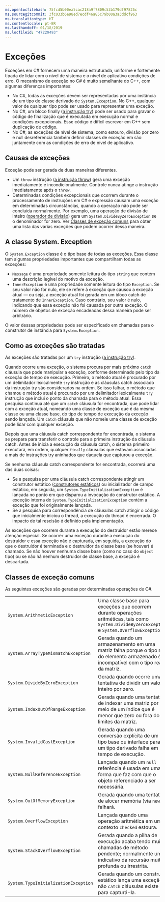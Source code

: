 ```yaml
---
ms.openlocfilehash: 75fcd5b00ea5cac218a9f7809c53b179df97825c
ms.sourcegitcommit: 3fc033b6e98ed7ecdf46a85c79b00a3a3ddcf963
ms.translationtype: HT
ms.contentlocale: pt-BR
ms.lasthandoff: 01/18/2019
ms.locfileid: "47229493"
---
```

# <a name="exceptions"></a>Exceções

Exceções em C# fornecem uma maneira estruturada, uniforme e fortemente tipada de lidar com o nível de sistema e o nível de aplicativo condições de erro. O mecanismo de exceção no C# é muito semelhante do C++, com algumas diferenças importantes:

*  No C#, todas as exceções devem ser representadas por uma instância de um tipo de classe derivado de `System.Exception`. No C++, qualquer valor de qualquer tipo pode ser usado para representar uma exceção.
*  No C#, um bloco finally ([a instrução try](statements.md#the-try-statement)) pode ser usado para gravar o código de finalização que é executada em execução normal e condições excepcionais. Esse código é difícil escrever em C++ sem duplicação de código.
*  No C#, as exceções de nível de sistema, como estouro, divisão por zero e null desreferencia também definir classes de exceção em são juntamente com as condições de erro de nível de aplicativo.

## <a name="causes-of-exceptions"></a>Causas de exceções

Exceção pode ser gerada de duas maneiras diferentes.

*  Um `throw` instrução ([a instrução throw](statements.md#the-throw-statement)) gera uma exceção imediatamente e incondicionalmente. Controle nunca atinge a instrução imediatamente após o `throw`.
*  Determinadas condições excepcionais que ocorrem durante o processamento de instruções em C# e expressão causam uma exceção em determinadas circunstâncias, quando a operação não pode ser concluída normalmente. Por exemplo, uma operação de divisão de inteiro ([operador de divisão](expressions.md#division-operator)) gera um `System.DivideByZeroException` se o denominador for zero. Ver [Classes de exceção comuns](exceptions.md#common-exception-classes) para obter uma lista das várias exceções que podem ocorrer dessa maneira.

## <a name="the-systemexception-class"></a>A classe System. Exception

O `System.Exception` classe é o tipo base de todas as exceções. Essa classe tem algumas propriedades importantes que compartilham todas as exceções:

*  `Message` é uma propriedade somente leitura do tipo `string` que contém uma descrição legível do motivo da exceção.
*  `InnerException` é uma propriedade somente leitura do tipo `Exception`. Se seu valor não for nulo, ele se refere à exceção que causou a exceção atual — ou seja, a exceção atual foi gerada em um bloco catch de tratamento de `InnerException`. Caso contrário, seu valor é nulo, indicando que essa exceção não foi causada por outra exceção. O número de objetos de exceção encadeadas dessa maneira pode ser arbitrário.

O valor dessas propriedades pode ser especificado em chamadas para o construtor de instância para `System.Exception`.

## <a name="how-exceptions-are-handled"></a>Como as exceções são tratadas

As exceções são tratadas por um `try` instrução ([a instrução try](statements.md#the-try-statement)).

Quando ocorre uma exceção, o sistema procura por mais próximo `catch` cláusula que pode manipular a exceção, conforme determinado pelo tipo da exceção de tempo de execução. Primeiro, o método atual é procurado por um delimitador lexicalmente `try` instrução e as cláusulas catch associado da instrução try são considerados na ordem. Se isso falhar, o método que chamou o método atual é procurado por um delimitador lexicalmente `try` instrução que inclui o ponto da chamada para o método atual. Essa pesquisa continua até que um `catch` cláusula for encontrada, que pode lidar com a exceção atual, nomeando uma classe de exceção que é da mesma classe ou uma classe base, do tipo de tempo de execução da exceção sendo lançada. Um `catch` cláusula que não nomeie uma classe de exceção pode lidar com qualquer exceção.

Depois que uma cláusula catch correspondente for encontrada, o sistema se prepara para transferir o controle para a primeira instrução da cláusula catch. Antes de inicia a execução da cláusula catch, o sistema primeiro executará, em ordem, qualquer `finally` cláusulas que estavam associadas a mais de instruções try aninhados que daquela que capturou a exceção.

Se nenhuma cláusula catch correspondente for encontrada, ocorrerá uma das duas coisas:

*  Se a pesquisa por uma cláusula catch correspondente atingir um construtor estático ([construtores estáticos](classes.md#static-constructors)) ou inicializador de campo estático, em seguida, um `System.TypeInitializationException` é lançada no ponto em que disparou a invocação do construtor estático. A exceção interna do `System.TypeInitializationException` contém a exceção que foi originalmente lançada.
*  Se a pesquisa para correspondência de cláusulas catch atingir o código que inicialmente iniciou o thread, a execução do thread é encerrada. O impacto de tal rescisão é definido pela implementação.

As exceções que ocorrem durante a execução do destruidor estão merece atenção especial. Se ocorrer uma exceção durante a execução do destruidor e essa exceção não é capturada, em seguida, a execução do que o destruidor é terminada e o destruidor da classe base (se houver) é chamado. Se não houver nenhuma classe base (como no caso do `object` tipo) ou se não há nenhum destruidor de classe base, a exceção é descartada.

## <a name="common-exception-classes"></a>Classes de exceção comuns

As seguintes exceções são geradas por determinadas operações de C#.

|                                      |                |
|--------------------------------------|----------------|
| `System.ArithmeticException`         | Uma classe base para exceções que ocorrem durante operações aritméticas, tais como `System.DivideByZeroException` e `System.OverflowException`. | 
| `System.ArrayTypeMismatchException`  | Gerada quando um armazenamento em uma matriz falha porque o tipo real do elemento armazenado é incompatível com o tipo real da matriz. | 
| `System.DivideByZeroException`       | Gerada quando ocorre uma tentativa de dividir um valor inteiro por zero. | 
| `System.IndexOutOfRangeException`    | Gerada quando uma tentativa de indexar uma matriz por meio de um índice que é menor que zero ou fora dos limites da matriz. | 
| `System.InvalidCastException`        | Gerada quando uma conversão explícita de um tipo base ou interface para um tipo derivado falha em tempo de execução. | 
| `System.NullReferenceException`      | Lançada quando um `null` referência é usada em uma forma que faz com que o objeto referenciado a ser necessária. | 
| `System.OutOfMemoryException`        | Gerada quando uma tentativa de alocar memória (via `new`) falhará. | 
| `System.OverflowException`           | Lançada quando uma operação aritmética em um contexto `checked` estoura. | 
| `System.StackOverflowException`      | Gerada quando a pilha de execução acaba tendo muitas chamadas de método pendente; normalmente um indicativo da recursão muito profunda ou irrestrita. | 
| `System.TypeInitializationException` | Gerada quando um construtor estático lança uma exceção e não `catch` cláusulas existe para capturá-la. | 
